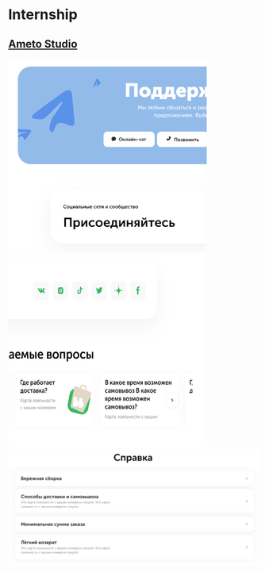 # Internship
## <a href="https://17clouds.github.io/Internship/ameton_studio/"> Ameto Studio </a>
<img src="https://github.com/17clouds/Internship/blob/1220df01950db2af790fcca554a4f5d43327611c/ameton_studio/readme_img/1.png" width="400"> <img src="https://github.com/17clouds/Internship/blob/1220df01950db2af790fcca554a4f5d43327611c/ameton_studio/readme_img/2.png" width="400" height="390.33">
<img src="https://github.com/17clouds/Internship/blob/1220df01950db2af790fcca554a4f5d43327611c/ameton_studio/readme_img/3.png" width="800">
